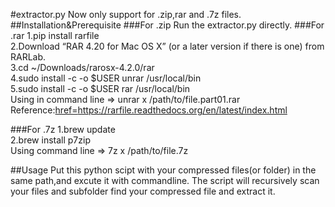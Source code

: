 #extractor.py
Now only support for .zip,rar and .7z files.
##Installation&Prerequisite
###For .zip
Run the extractor.py directly.
###For .rar
1.pip install rarfile<br>
2.Download “RAR 4.20 for Mac OS X” (or a later version if there is one) from RARLab.<br>
3.cd ~/Downloads/rarosx-4.2.0/rar<br>
4.sudo install -c -o $USER unrar /usr/local/bin <br>
5.sudo install -c -o $USER rar /usr/local/bin<br>
Using in command line => unrar x /path/to/file.part01.rar<br/>
Reference:<a href="https://rarfile.readthedocs.org/en/latest/index.html">href=https://rarfile.readthedocs.org/en/latest/index.html</a>

###For .7z
1.brew update<br>
2.brew install p7zip<br>
Using command line => 7z x /path/to/file.7z

##Usage
Put this python scipt with your compressed files(or folder) in the same path,and excute it with commandline.
The script will recursively scan your files and subfolder find your compressed file and extract it.